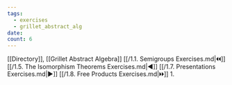```yaml
---
tags:
  - exercises
  - grillet_abstract_alg
date:
count: 6
---
```

[[Directory]], [[Grillet Abstract Algebra]]
[[/1.1. Semigroups Exercises.md|🞀🞀]] [[/1.5. The Isomorphism Theorems Exercises.md|◀]] [[/1.7. Presentations Exercises.md|▶]] [[/1.8. Free Products Exercises.md|🞂🞂]]
1. 